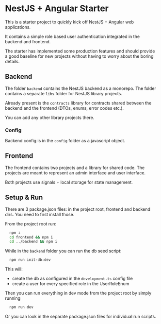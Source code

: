 # NestJS + Angular Starter

This is a starter project to quickly kick off NestJS + Angular web applications.

It contains a simple role based user authentication integrated in the backend and frontend.

The starter has implemented some production features and should provide a good baseline for new projects without having to worry about the boring details.

## Backend

The folder `backend` contains the NestJS backend as a monorepo. The folder contains a separate `libs` folder for NestJS library projects.

Already present is the `contracts` library for contracts shared between the backend and the frontend (DTOs, enums, error codes etc.).

You can add any other library projects there.

### Config

Backend config is in the `config` folder as a javascript object.

## Frontend

The frontend contains two projects and a library for shared code.
The projects are meant to represent an admin interface and user interface.

Both projects use signals + local storage for state management.

## Setup & Run

There are 3 package.json files: in the project root, frontend and backend dirs. You need to first install those.

From the project root run:

```bash
  npm i
  cd frontend && npm i
  cd ../backend && npm i
```

While in the `backend` folder you can run the db seed script:

```bash
  npm run init-db:dev
```

This will:

- create the db as configured in the `development.ts` config file
- create a user for every specified role in the UserRoleEnum

Then you can run everything in dev mode from the project root by simply running

```bash
  npm run dev
```

Or you can look in the separate package.json files for individual run scripts.
